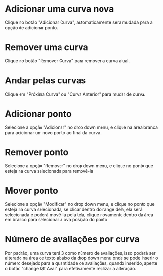# Adicionar uma curva nova
Clique no botão "Adicionar Curva", automaticamente sera mudada para a opção de adicionar ponto.

# Remover uma curva
Clique no botão "Remover Curva" para remover a curva atual.

# Andar pelas curvas
Clique em "Próxima Curva" ou "Curva Anterior" para mudar de curva.

# Adicionar ponto
Selecione a opção "Adicionar" no drop down menu, e clique na área branca para adicionar um novo ponto ao final da curva.

# Remover ponto
Selecione a opção "Remover" no drop down menu, e clique no ponto que esteja na curva selecionada para removê-la

# Mover ponto
Selecione a opção "Modificar" no drop down menu, e clique no ponto que esteja na curva selecionada, se clicar dentro do range dela, ela será selecionada e poderá movê-la pela tela, clique novamente dentro da área em branco para selecionar a ova posição do ponto

# Número de avaliações por curva
Por padrão, uma curva terá 3 como número de avaliações, isso poderá ser alterado na área de texto abaixo da drop down menu onde se pode inserir o número desejado para a quantidade de avaliações, quando inserido, aperte o botão "change Qtt Aval" para efetivamente realizar a alteração.
